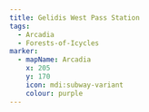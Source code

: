 ```yaml
---
title: Gelidis West Pass Station
tags:
  - Arcadia
  - Forests-of-Icycles
marker:
  - mapName: Arcadia
    x: 205
    y: 170
    icon: mdi:subway-variant
    colour: purple
---
```

